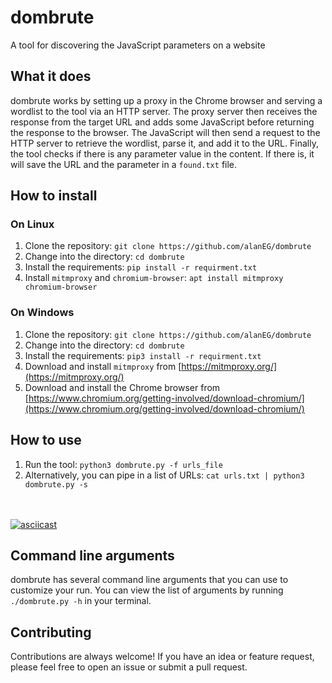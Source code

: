 # dombrute

A tool for discovering the JavaScript parameters on a website 

## What it does

dombrute works by setting up a proxy in the Chrome browser and serving a wordlist to the tool via an HTTP server. The proxy server then receives the response from the target URL and adds some JavaScript before returning the response to the browser. The JavaScript will then send a request to the HTTP server to retrieve the wordlist, parse it, and add it to the URL. Finally, the tool checks if there is any parameter value in the content. If there is, it will save the URL and the parameter in a `found.txt` file.

## How to install

### On Linux

1.  Clone the repository: `git clone https://github.com/alanEG/dombrute`
2.  Change into the directory: `cd dombrute`
3.  Install the requirements: `pip install -r requirment.txt`
4.  Install `mitmproxy` and `chromium-browser`: `apt install mitmproxy chromium-browser`

### On Windows

1.  Clone the repository: `git clone https://github.com/alanEG/dombrute`
2.  Change into the directory: `cd dombrute`
3.  Install the requirements: `pip3 install -r requirment.txt`
4.  Download and install `mitmproxy` from [https://mitmproxy.org/](https://mitmproxy.org/)
5.  Download and install the Chrome browser from [https://www.chromium.org/getting-involved/download-chromium/](https://www.chromium.org/getting-involved/download-chromium/)

## How to use

1.  Run the tool: `python3 dombrute.py -f urls_file`
2.  Alternatively, you can pipe in a list of URLs: `cat urls.txt | python3 dombrute.py -s`

<br><br>
[![asciicast](https://asciinema.org/a/JCAdfMyxYoOzLj5Aloi7Q1BHY.svg)](https://asciinema.org/a/JCAdfMyxYoOzLj5Aloi7Q1BHY)
## Command line arguments

dombrute has several command line arguments that you can use to customize your run. You can view the list of arguments by running `./dombrute.py -h` in your terminal.

## Contributing

Contributions are always welcome! If you have an idea or feature request, please feel free to open an issue or submit a pull request.
